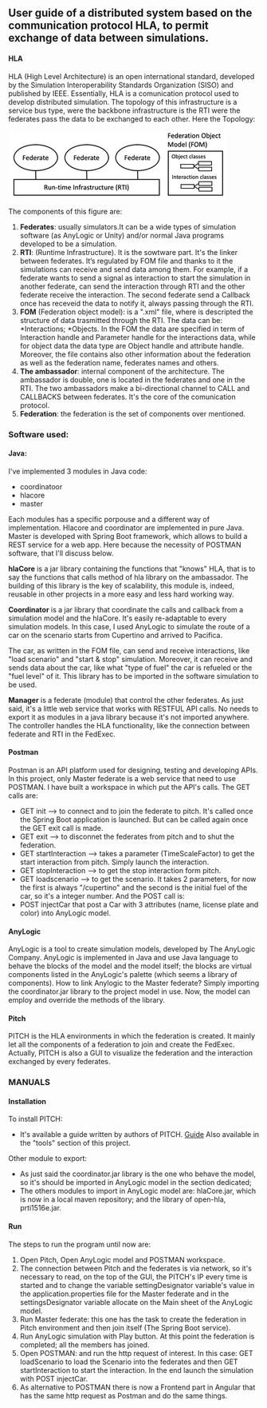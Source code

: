 ## User guide of a distributed system based on the communication protocol HLA, to permit exchange of data between simulations.


#### HLA
HLA (High Level Architecture) is an open international standard, developed by the Simulation Interoperability Standards Organization (SISO) and published by IEEE.
Essentially, HLA is a comunication protocol used to develop distributed simulation. The topology of this infrastructure is a service bus type, were the backbone infrastructure is the RTI were the federates pass the data to be exchanged to each other.
Here the Topology:


![image](https://github.com/Caterina-wolf/Integration_HLA_AnyLogic/blob/main/docs/images/HLA_Federation.png)

The components of this figure are: 
1. **Federates**: usually simulators.It can be a wide types of simulation software (as AnyLogic or Unity) and/or normal Java programs developed to be a simulation.
2. **RTI**: (Runtime Infrastructure). It is the sowtware part. It's the linker between federates. It’s regulated by FOM file and thanks to it the simulations can receive and send data among them. For example, if a federate wants to send a signal as interaction to start the simulation in another federate, can send the interaction through RTI and the other federate receive the interaction. The second federate send a Callback once has receveid the data to notify it, always passing through the RTI.       
3. **FOM** (Federation object model): is a ".xml" file, where is descripted the structure of data trasmitted through the RTI. The data can be:  
  *Interactions;
  *Objects. 
In the FOM the data are specified in term of Interaction handle and Parameter handle for the interactions data, while for object data the data type are Object handle and attribute handle. 
Moreover, the file contains also other information about the federation as well as the federation name, federates names and others.
4. **The ambassador**: internal component of the architecture. The ambassador is double, one is located in the federates and one in the RTI. The two ambassadors make a bi-directional channel to CALL and CALLBACKS between federates. It's the core of the comunication protocol.
5. **Federation**: the federation is the set of components over mentioned.

### Software used:
#### Java:
I've implemented 3 modules in Java code:
- coordinatoor
- hlacore
- master 

Each modules has a specific porpouse and a different way of implementation. Hlacore and coordinator are implemented in pure Java. Master is developed with Spring Boot framework, which allows to build a REST service for a web app. Here because the necessity of POSTMAN software, that I'll discuss below.

**hlaCore** is a jar library containing the functions that "knows" HLA, that is to say the functions that calls method of hla library on the ambassador. The building of this library is the key of scalability, this module is, indeed, reusable in other projects in a more easy and less hard working way.

**Coordinator** is a jar library that coordinate the calls and callback from a simulation model and the hlaCore. It's easily re-adaptable to every simulation models. In this case, I used AnyLogic to simulate the route of a car on the scenario starts from Cupertino and arrived to Pacifica.

The car, as written in the FOM file, can send and receive interactions, like "load scenario" and "start & stop" simulation. Moreover, it can receive and sends data about the car, like what "type of fuel" the car is refueled or the "fuel level" of it.
This library has to be imported in the software simulation to be used.

**Manager** is a federate (module) that control the other federates. As just said, it's a little web service that works with RESTFUL API calls. No needs to export it as modules in a java library because it's not imported anywhere. The controller handles the HLA functionality, like the connection between federate and RTI in the FedExec.

#### Postman
Postman is an API platform used for designing, testing and developing APIs.
In this project, only Master federate is a web service that need to use POSTMAN.
I have built a workspace in which put the API's calls. 
The GET calls are:
* GET init --> to connect and to join the federate to pitch. It's called once the Spring Boot application is launched. But can be called again once the GET exit call is made.
* GET exit --> to disconnet the federates from pitch and to shut the federation.
* GET startInteraction --> takes a parameter (TimeScaleFactor) to get the start interaction from pitch. Simply launch the interaction.
* GET stopInteraction --> to get the stop interaction form pitch.
* GET loadscenario --> to get the scenario. It takes 2 parameters, for now the first is always "/cupertino" and the second is the initial fuel of the car, so it's a integer number.
And the POST call is:
* POST injectCar that post a Car with 3 attributes (name, license plate and color) into AnyLogic model.


#### AnyLogic
AnyLogic is a tool to create simulation models, developed by The AnyLogic Company. AnyLogic is implemented in Java and use Java language to behave the blocks of the model and the model itself; the blocks are virtual components listed in the AnyLogic's palette (which seems a library of components).
How to link Anylogic to the Master federate? Simply importing the coordinator.jar library to the project model in use. Now, the model can employ and override the methods of the library.

#### Pitch 
PITCH is the HLA environments in which the federation is created. It mainly let all the components of a federation to join and create the FedExec.
Actually, PITCH is also a GUI to visualize the federation and the interaction exchanged by every federates.

### MANUALS
#### Installation
To install PITCH:
* It's available a guide written by authors of PITCH. [Guide](https://github.com/Caterina-wolf/Integration_HLA_AnyLogic/tree/main/docs/resources/TheHLAtutorial.pdf)
Also available in the "tools" section of this project. 

Other module to export: 
* As just said the coordinator.jar library is the one who behave the model, so it's should be imported in AnyLogic model in the section dedicated;
* The others modules to import in AnyLogic model are: hlaCore.jar, which is now in a local maven repository; and the library of open-hla, prti1516e.jar.

#### Run
The steps to run the program until now are: 
1. Open Pitch, Open AnyLogic model and POSTMAN workspace.
2. The connection between Pitch and the federates is via network, so it's necessary to read, on the top of the GUI, the PITCH's IP every time is started and to change the variable settingDesignator variable's value in the application.properties file for the Master federate and in the settingsDesignator variable allocate on the Main sheet of the AnyLogic model.
2. Run Master federate: this one has the task to create the federation in Pitch environment and then join itself (The Spring Boot service).
3. Run AnyLogic simulation with Play button. At this point the federation is completed; all the members has joined.
4. Open POSTMAN: and run the http request of interest. In this case: GET loadScenario to load the Scenario into the federates and then GET startInteraction to start the interaction. In the end launch the simulation with POST injectCar.
5. As alternative to POSTMAN there is now a Frontend part in Angular that has the same http request as Postman and do the same things.
